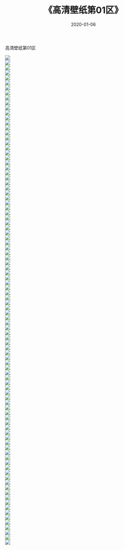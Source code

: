 ﻿---
layout: post
title:  《高清壁纸第01区》
date:   2020-01-06
img: http://img.660000.xyz/Sharelink/壁纸/高清壁纸/高清壁纸/高清壁纸第01区/000.jpg
categories: [美女, 清纯, 唯美]
---

高清壁纸第01区

  ![](http://img.660000.xyz/Sharelink/壁纸/高清壁纸/高清壁纸第01区/001.jpg) <br> ![](http://img.660000.xyz/Sharelink/壁纸/高清壁纸/高清壁纸第01区/002.jpg) <br> ![](http://img.660000.xyz/Sharelink/壁纸/高清壁纸/高清壁纸第01区/003.jpg) <br> ![](http://img.660000.xyz/Sharelink/壁纸/高清壁纸/高清壁纸第01区/004.jpg) <br> ![](http://img.660000.xyz/Sharelink/壁纸/高清壁纸/高清壁纸第01区/005.jpg) <br> ![](http://img.660000.xyz/Sharelink/壁纸/高清壁纸/高清壁纸第01区/006.jpg) <br> ![](http://img.660000.xyz/Sharelink/壁纸/高清壁纸/高清壁纸第01区/007.jpg) <br> ![](http://img.660000.xyz/Sharelink/壁纸/高清壁纸/高清壁纸第01区/008.jpg) <br> ![](http://img.660000.xyz/Sharelink/壁纸/高清壁纸/高清壁纸第01区/009.jpg) <br> ![](http://img.660000.xyz/Sharelink/壁纸/高清壁纸/高清壁纸第01区/010.jpg) <br> ![](http://img.660000.xyz/Sharelink/壁纸/高清壁纸/高清壁纸第01区/011.jpg) <br> ![](http://img.660000.xyz/Sharelink/壁纸/高清壁纸/高清壁纸第01区/012.jpg) <br> ![](http://img.660000.xyz/Sharelink/壁纸/高清壁纸/高清壁纸第01区/013.jpg) <br> ![](http://img.660000.xyz/Sharelink/壁纸/高清壁纸/高清壁纸第01区/014.jpg) <br> ![](http://img.660000.xyz/Sharelink/壁纸/高清壁纸/高清壁纸第01区/015.jpg) <br> ![](http://img.660000.xyz/Sharelink/壁纸/高清壁纸/高清壁纸第01区/016.jpg) <br> ![](http://img.660000.xyz/Sharelink/壁纸/高清壁纸/高清壁纸第01区/017.jpg) <br> ![](http://img.660000.xyz/Sharelink/壁纸/高清壁纸/高清壁纸第01区/018.jpg) <br> ![](http://img.660000.xyz/Sharelink/壁纸/高清壁纸/高清壁纸第01区/019.jpg) <br> ![](http://img.660000.xyz/Sharelink/壁纸/高清壁纸/高清壁纸第01区/020.jpg) <br> ![](http://img.660000.xyz/Sharelink/壁纸/高清壁纸/高清壁纸第01区/021.jpg) <br> ![](http://img.660000.xyz/Sharelink/壁纸/高清壁纸/高清壁纸第01区/022.jpg) <br> ![](http://img.660000.xyz/Sharelink/壁纸/高清壁纸/高清壁纸第01区/023.jpg) <br> ![](http://img.660000.xyz/Sharelink/壁纸/高清壁纸/高清壁纸第01区/024.jpg) <br> ![](http://img.660000.xyz/Sharelink/壁纸/高清壁纸/高清壁纸第01区/025.jpg) <br> ![](http://img.660000.xyz/Sharelink/壁纸/高清壁纸/高清壁纸第01区/026.jpg) <br> ![](http://img.660000.xyz/Sharelink/壁纸/高清壁纸/高清壁纸第01区/027.jpg) <br> ![](http://img.660000.xyz/Sharelink/壁纸/高清壁纸/高清壁纸第01区/028.jpg) <br> ![](http://img.660000.xyz/Sharelink/壁纸/高清壁纸/高清壁纸第01区/029.jpg) <br> ![](http://img.660000.xyz/Sharelink/壁纸/高清壁纸/高清壁纸第01区/030.jpg) <br> ![](http://img.660000.xyz/Sharelink/壁纸/高清壁纸/高清壁纸第01区/031.jpg) <br> ![](http://img.660000.xyz/Sharelink/壁纸/高清壁纸/高清壁纸第01区/032.jpg) <br> ![](http://img.660000.xyz/Sharelink/壁纸/高清壁纸/高清壁纸第01区/033.jpg) <br> ![](http://img.660000.xyz/Sharelink/壁纸/高清壁纸/高清壁纸第01区/034.jpg) <br> ![](http://img.660000.xyz/Sharelink/壁纸/高清壁纸/高清壁纸第01区/035.jpg) <br> ![](http://img.660000.xyz/Sharelink/壁纸/高清壁纸/高清壁纸第01区/036.jpg) <br> ![](http://img.660000.xyz/Sharelink/壁纸/高清壁纸/高清壁纸第01区/037.jpg) <br> ![](http://img.660000.xyz/Sharelink/壁纸/高清壁纸/高清壁纸第01区/038.jpg) <br> ![](http://img.660000.xyz/Sharelink/壁纸/高清壁纸/高清壁纸第01区/039.jpg) <br> ![](http://img.660000.xyz/Sharelink/壁纸/高清壁纸/高清壁纸第01区/040.jpg) <br> ![](http://img.660000.xyz/Sharelink/壁纸/高清壁纸/高清壁纸第01区/041.jpg) <br> ![](http://img.660000.xyz/Sharelink/壁纸/高清壁纸/高清壁纸第01区/042.jpg) <br> ![](http://img.660000.xyz/Sharelink/壁纸/高清壁纸/高清壁纸第01区/043.jpg) <br> ![](http://img.660000.xyz/Sharelink/壁纸/高清壁纸/高清壁纸第01区/044.jpg) <br> ![](http://img.660000.xyz/Sharelink/壁纸/高清壁纸/高清壁纸第01区/045.jpg) <br> ![](http://img.660000.xyz/Sharelink/壁纸/高清壁纸/高清壁纸第01区/046.jpg) <br> ![](http://img.660000.xyz/Sharelink/壁纸/高清壁纸/高清壁纸第01区/047.jpg) <br> ![](http://img.660000.xyz/Sharelink/壁纸/高清壁纸/高清壁纸第01区/048.jpg) <br> ![](http://img.660000.xyz/Sharelink/壁纸/高清壁纸/高清壁纸第01区/049.jpg) <br> ![](http://img.660000.xyz/Sharelink/壁纸/高清壁纸/高清壁纸第01区/050.jpg) <br> ![](http://img.660000.xyz/Sharelink/壁纸/高清壁纸/高清壁纸第01区/051.jpg) <br> ![](http://img.660000.xyz/Sharelink/壁纸/高清壁纸/高清壁纸第01区/052.jpg) <br> ![](http://img.660000.xyz/Sharelink/壁纸/高清壁纸/高清壁纸第01区/053.jpg) <br> ![](http://img.660000.xyz/Sharelink/壁纸/高清壁纸/高清壁纸第01区/054.jpg) <br> ![](http://img.660000.xyz/Sharelink/壁纸/高清壁纸/高清壁纸第01区/055.jpg) <br> ![](http://img.660000.xyz/Sharelink/壁纸/高清壁纸/高清壁纸第01区/056.jpg) <br> ![](http://img.660000.xyz/Sharelink/壁纸/高清壁纸/高清壁纸第01区/057.jpg) <br> ![](http://img.660000.xyz/Sharelink/壁纸/高清壁纸/高清壁纸第01区/058.jpg) <br> ![](http://img.660000.xyz/Sharelink/壁纸/高清壁纸/高清壁纸第01区/059.jpg) <br> ![](http://img.660000.xyz/Sharelink/壁纸/高清壁纸/高清壁纸第01区/060.jpg) <br> ![](http://img.660000.xyz/Sharelink/壁纸/高清壁纸/高清壁纸第01区/061.jpg) <br> ![](http://img.660000.xyz/Sharelink/壁纸/高清壁纸/高清壁纸第01区/062.jpg) <br> ![](http://img.660000.xyz/Sharelink/壁纸/高清壁纸/高清壁纸第01区/063.jpg) <br> ![](http://img.660000.xyz/Sharelink/壁纸/高清壁纸/高清壁纸第01区/064.jpg) <br> ![](http://img.660000.xyz/Sharelink/壁纸/高清壁纸/高清壁纸第01区/065.jpg) <br> ![](http://img.660000.xyz/Sharelink/壁纸/高清壁纸/高清壁纸第01区/066.jpg) <br> ![](http://img.660000.xyz/Sharelink/壁纸/高清壁纸/高清壁纸第01区/067.jpg) <br> ![](http://img.660000.xyz/Sharelink/壁纸/高清壁纸/高清壁纸第01区/068.jpg) <br> ![](http://img.660000.xyz/Sharelink/壁纸/高清壁纸/高清壁纸第01区/069.jpg) <br> ![](http://img.660000.xyz/Sharelink/壁纸/高清壁纸/高清壁纸第01区/070.jpg) <br> ![](http://img.660000.xyz/Sharelink/壁纸/高清壁纸/高清壁纸第01区/071.jpg) <br> ![](http://img.660000.xyz/Sharelink/壁纸/高清壁纸/高清壁纸第01区/072.jpg) <br> ![](http://img.660000.xyz/Sharelink/壁纸/高清壁纸/高清壁纸第01区/073.jpg) <br> ![](http://img.660000.xyz/Sharelink/壁纸/高清壁纸/高清壁纸第01区/074.jpg) <br> ![](http://img.660000.xyz/Sharelink/壁纸/高清壁纸/高清壁纸第01区/075.jpg) <br> ![](http://img.660000.xyz/Sharelink/壁纸/高清壁纸/高清壁纸第01区/076.jpg) <br> ![](http://img.660000.xyz/Sharelink/壁纸/高清壁纸/高清壁纸第01区/077.jpg) <br> ![](http://img.660000.xyz/Sharelink/壁纸/高清壁纸/高清壁纸第01区/078.jpg) <br> ![](http://img.660000.xyz/Sharelink/壁纸/高清壁纸/高清壁纸第01区/079.jpg) <br> ![](http://img.660000.xyz/Sharelink/壁纸/高清壁纸/高清壁纸第01区/080.jpg) <br> ![](http://img.660000.xyz/Sharelink/壁纸/高清壁纸/高清壁纸第01区/081.jpg) <br> ![](http://img.660000.xyz/Sharelink/壁纸/高清壁纸/高清壁纸第01区/082.jpg) <br> ![](http://img.660000.xyz/Sharelink/壁纸/高清壁纸/高清壁纸第01区/083.jpg) <br> ![](http://img.660000.xyz/Sharelink/壁纸/高清壁纸/高清壁纸第01区/084.jpg) <br> ![](http://img.660000.xyz/Sharelink/壁纸/高清壁纸/高清壁纸第01区/085.jpg) <br> ![](http://img.660000.xyz/Sharelink/壁纸/高清壁纸/高清壁纸第01区/086.jpg) <br> ![](http://img.660000.xyz/Sharelink/壁纸/高清壁纸/高清壁纸第01区/087.jpg) <br> ![](http://img.660000.xyz/Sharelink/壁纸/高清壁纸/高清壁纸第01区/088.jpg) <br> ![](http://img.660000.xyz/Sharelink/壁纸/高清壁纸/高清壁纸第01区/089.jpg) <br> ![](http://img.660000.xyz/Sharelink/壁纸/高清壁纸/高清壁纸第01区/090.jpg) <br> ![](http://img.660000.xyz/Sharelink/壁纸/高清壁纸/高清壁纸第01区/091.jpg) <br> ![](http://img.660000.xyz/Sharelink/壁纸/高清壁纸/高清壁纸第01区/092.jpg) <br> ![](http://img.660000.xyz/Sharelink/壁纸/高清壁纸/高清壁纸第01区/093.jpg) <br> ![](http://img.660000.xyz/Sharelink/壁纸/高清壁纸/高清壁纸第01区/094.jpg) <br> ![](http://img.660000.xyz/Sharelink/壁纸/高清壁纸/高清壁纸第01区/095.jpg) <br> ![](http://img.660000.xyz/Sharelink/壁纸/高清壁纸/高清壁纸第01区/096.jpg) <br> ![](http://img.660000.xyz/Sharelink/壁纸/高清壁纸/高清壁纸第01区/097.jpg) <br> ![](http://img.660000.xyz/Sharelink/壁纸/高清壁纸/高清壁纸第01区/098.jpg) <br>